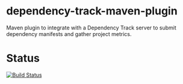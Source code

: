 # dependency-track-maven-plugin
Maven plugin to integrate with a Dependency Track server to submit dependency manifests and gather project metrics.

# Status
[![Build Status](https://travis-ci.com/pmckeown/dependency-track-maven-plugin.svg?branch=master)](https://travis-ci.com/pmckeown/dependency-track-maven-plugin)
